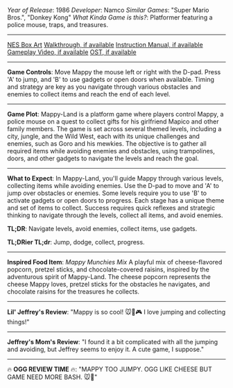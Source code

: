 *Year of Release*: 1986
*Developer*: Namco
*Similar Games*: "Super Mario Bros.", "Donkey Kong"
*What Kinda Game is this?*: Platformer featuring a police mouse, traps, and treasures.

---
[NES Box Art](https://www.google.com/search?tbm=isch&q=NES+Box+Art+Mappy-Land) 
[Walkthrough, if available](https://www.google.com/search?q=Walkthrough+Steam+Mappy-Land)
[Instruction Manual, if available](https://www.google.com/search?q=NES+Instruction+Manual+Mappy-Land)
[Gameplay Video, if available](https://www.youtube.com/results?search_query=gameplay+PC+Mappy-Land) 
[OST, if available](https://www.youtube.com/results?search_query=gameplay+NES+Mappy-Land+OST)

- - -
**Game Controls**:
Move Mappy the mouse left or right with the D-pad. Press 'A' to jump, and 'B' to use gadgets or open doors when available. Timing and strategy are key as you navigate through various obstacles and enemies to collect items and reach the end of each level.

- - -
**Game Plot**: 
Mappy-Land is a platform game where players control Mappy, a police mouse on a quest to collect gifts for his girlfriend Mapico and other family members. The game is set across several themed levels, including a city, jungle, and the Wild West, each with its unique challenges and enemies, such as Goro and his mewkies. The objective is to gather all required items while avoiding enemies and obstacles, using trampolines, doors, and other gadgets to navigate the levels and reach the goal.

- - -
**What to Expect**: 
In Mappy-Land, you'll guide Mappy through various levels, collecting items while avoiding enemies. Use the D-pad to move and 'A' to jump over obstacles or enemies. Some levels require you to use 'B' to activate gadgets or open doors to progress. Each stage has a unique theme and set of items to collect. Success requires quick reflexes and strategic thinking to navigate through the levels, collect all items, and avoid enemies.

**TL;DR**: Navigate levels, avoid enemies, collect items, use gadgets.

**TL;DRier TL;dr**: Jump, dodge, collect, progress.

---
**Inspired Food Item**: *Mappy Munchies Mix*
A playful mix of cheese-flavored popcorn, pretzel sticks, and chocolate-covered raisins, inspired by the adventurous spirit of Mappy-Land. The cheese popcorn represents the cheese Mappy loves, pretzel sticks for the obstacles he navigates, and chocolate raisins for the treasures he collects.

---
**Lil' Jeffrey's Review**: "Mappy is so cool! 🐭🧀🎮 I love jumping and collecting things!"

---
**Jeffrey's Mom's Review**: "I found it a bit complicated with all the jumping and avoiding, but Jeffrey seems to enjoy it. A cute game, I suppose."

---
🔥 **OGG REVIEW TIME** 🔥: "MAPPY TOO JUMPY. OGG LIKE CHEESE BUT GAME NEED MORE BASH. 🐭🔨"